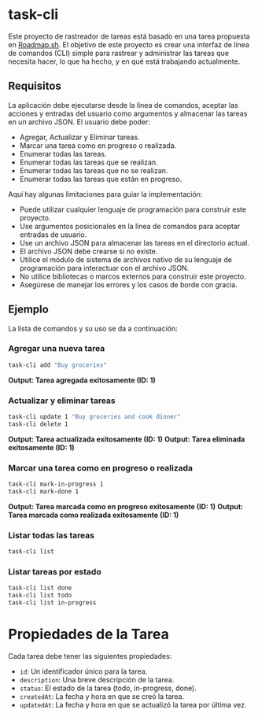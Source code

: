 # task-cli

Este proyecto de rastreador de tareas está basado en una tarea propuesta en [Roadmap.sh](https://roadmap.sh/projects/task-tracker). El objetivo de este proyecto es crear una interfaz de línea de comandos (CLI) simple para rastrear y administrar las tareas que necesita hacer, lo que ha hecho, y en qué está trabajando actualmente.

## Requisitos
La aplicación debe ejecutarse desde la línea de comandos, aceptar las acciones y entradas del usuario como argumentos y almacenar las tareas en un archivo JSON. El usuario debe poder:

- Agregar, Actualizar y Eliminar tareas.
- Marcar una tarea como en progreso o realizada.
- Enumerar todas las tareas.
- Enumerar todas las tareas que se realizan.
- Enumerar todas las tareas que no se realizan.
- Enumerar todas las tareas que están en progreso.

Aquí hay algunas limitaciones para guiar la implementación:

- Puede utilizar cualquier lenguaje de programación para construir este proyecto.
- Use argumentos posicionales en la línea de comandos para aceptar entradas de usuario.
- Use un archivo JSON para almacenar las tareas en el directorio actual.
- El archivo JSON debe crearse si no existe.
- Utilice el módulo de sistema de archivos nativo de su lenguaje de programación para interactuar con el archivo JSON.
- No utilice bibliotecas o marcos externos para construir este proyecto.
- Asegúrese de manejar los errores y los casos de borde con gracia.

## Ejemplo
La lista de comandos y su uso se da a continuación:

### Agregar una nueva tarea
```bash
task-cli add "Buy groceries"
```
**Output: Tarea agregada exitosamente (ID: 1)**

### Actualizar y eliminar tareas
```bash
task-cli update 1 "Buy groceries and cook dinner"
task-cli delete 1
```
**Output: Tarea actualizada exitosamente (ID: 1)**
**Output: Tarea eliminada exitosamente (ID: 1)**

### Marcar una tarea como en progreso o realizada
```bash
task-cli mark-in-progress 1
task-cli mark-done 1
```
**Output: Tarea marcada como en progreso exitosamente (ID: 1)**
**Output: Tarea marcada como realizada exitosamente (ID: 1)**

### Listar todas las tareas
```bash
task-cli list
```

### Listar tareas por estado
```bash
task-cli list done
task-cli list todo
task-cli list in-progress
```

# Propiedades de la Tarea
Cada tarea debe tener las siguientes propiedades:

- `id`: Un identificador único para la tarea.
- `description`: Una breve descripción de la tarea.
- `status`: El estado de la tarea (todo, in-progress, done).
- `createdAt`: La fecha y hora en que se creó la tarea.
- `updatedAt`: La fecha y hora en que se actualizó la tarea por última vez.